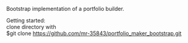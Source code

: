 Bootstrap implementation of a portfolio builder. 

Getting started: <br>
clone directory with <br>
$git clone https://github.com/mr-35843/portfolio_maker_bootstrap.git
